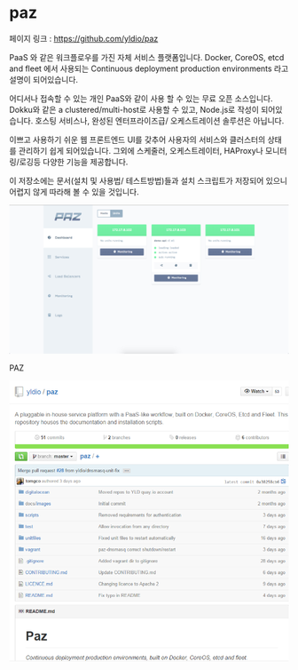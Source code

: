 # paz

페이지 링크 : https://github.com/yldio/paz

PaaS 와 같은 워크플로우를 가진 자체 서비스 플랫폼입니다. 
Docker, CoreOS, etcd and fleet 에서 사용되는 Continuous deployment production environments 라고 설명이 되어있습니다. 

어디서나 접속할 수 있는 개인 PaaS와 같이 사용 할 수 있는 무료 오픈 소스입니다. 
Dokku와 같은  a clustered/multi-host로 사용할 수 있고, Node.js로 작성이 되어있습니다. 
호스팅 서비스나, 완성된 엔터프라이즈급/ 오케스트레이션 솔루션은 아닙니다. 

이쁘고 사용하기 쉬운 웹 프론트엔드 UI를 갖추어 사용자의 서비스와 클러스터의 상태를 관리하기 쉽게 되어있습니다. 
그외에 스케줄러, 오케스트레이터, HAProxy나 모니터링/로깅등 다양한 기능을 제공합니다. 

이 저장소에는 문서(설치 및 사용법/ 테스트방법)들과 설치 스크립트가 저장되어 있으니 
어렵지 않게 따라해 볼 수 있을 것입니다. 

![이미지](img/005-14-01.PNG)

PAZ

![이미지](img/005-14-02.PNG)

